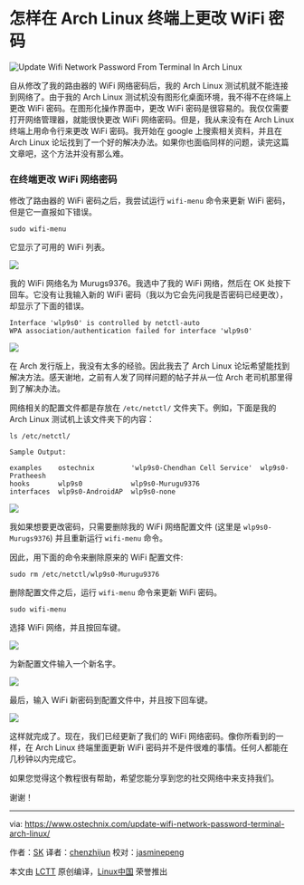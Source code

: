 怎样在 Arch Linux 终端上更改 WiFi 密码
============================================================

 ![Update Wifi Network Password From Terminal In Arch Linux](https://www.ostechnix.com/wp-content/plugins/lazy-load/images/1x1.trans.gif) 

自从修改了我的路由器的 WiFi 网络密码后，我的 Arch Linux 测试机就不能连接到网络了。由于我的 Arch Linux 测试机没有图形化桌面环境，我不得不在终端上更改 WiFi 密码。在图形化操作界面中，更改 WiFi 密码是很容易的。我仅仅需要打开网络管理器，就能很快更改 WiFi 网络密码。但是，我从来没有在 Arch Linux 终端上用命令行来更改 WiFi 密码。我开始在 google 上搜索相关资料，并且在 Arch Linux 论坛找到了一个好的解决办法。如果你也面临同样的问题，读完这篇文章吧，这个方法并没有那么难。

### 在终端更改 WiFi 网络密码

修改了路由器的 WiFi 密码之后，我尝试运行 `wifi-menu` 命令来更新 WiFi 密码，但是它一直报如下错误。

```
sudo wifi-menu
```

它显示了可用的 WiFi 列表。

[
 ![](http://www.ostechnix.com/wp-content/uploads/2016/11/sk@sk_001-1.png) 
][2]

我的 WiFi 网络名为 Murugs9376。我选中了我的 WiFi 网络，然后在 OK 处按下回车。它没有让我输入新的 WiFi 密码（我以为它会先问我是否密码已经更改），却显示了下面的错误。

```
Interface 'wlp9s0' is controlled by netctl-auto
WPA association/authentication failed for interface 'wlp9s0'
```

[
 ![](http://www.ostechnix.com/wp-content/uploads/2016/11/sk@sk_002-1.png) 
][3]

在 Arch 发行版上，我没有太多的经验。因此我去了 Arch Linux 论坛希望能找到解决方法。感天谢地，之前有人发了同样问题的帖子并从一位 Arch 老司机那里得到了解决办法。

网络相关的配置文件都是存放在 `/etc/netctl/` 文件夹下。例如，下面是我的 Arch Linux 测试机上该文件夹下的内容：

```
ls /etc/netctl/

Sample Output:

examples    ostechnix         'wlp9s0-Chendhan Cell Service'  wlp9s0-Pratheesh
hooks       wlp9s0            wlp9s0-Murugu9376
interfaces  wlp9s0-AndroidAP  wlp9s0-none
```

[
 ![](http://www.ostechnix.com/wp-content/uploads/2016/11/sk@sk_003-1.png) 
][4]

我如果想要更改密码，只需要删除我的 WiFi 网络配置文件 (这里是 `wlp9s0-Murugs9376`) 并且重新运行 `wifi-menu` 命令。 

因此，用下面的命令来删除原来的 WiFi 配置文件:

```
sudo rm /etc/netctl/wlp9s0-Murugu9376
```

删除配置文件之后，运行 `wifi-menu` 命令来更新 WiFi 密码。

```
sudo wifi-menu
```

选择 WiFi 网络，并且按回车键。

[
 ![](http://www.ostechnix.com/wp-content/uploads/2016/11/sk@sk_004-1.png) 
][5]


为新配置文件输入一个新名字。

[
 ![](http://www.ostechnix.com/wp-content/uploads/2016/11/sk@sk_005-1.png) 
][6]

最后，输入 WiFi 新密码到配置文件中，并且按下回车键。

[
 ![](http://www.ostechnix.com/wp-content/uploads/2016/11/sk@sk_006-1.png) 
][7]


这样就完成了。现在，我们已经更新了我们的 WiFi 网络密码。像你所看到的一样，在 Arch Linux 终端里面更新 WiFi 密码并不是件很难的事情。任何人都能在几秒钟以内完成它。

如果您觉得这个教程很有帮助，希望您能分享到您的社交网络中来支持我们。

谢谢！

--------------------------------------------------------------------------------

via: https://www.ostechnix.com/update-wifi-network-password-terminal-arch-linux/

作者：[SK][a]
译者：[chenzhijun](https://github.com/chenzhijun)
校对：[jasminepeng](https://github.com/jasminepeng)

本文由 [LCTT](https://github.com/LCTT/TranslateProject) 原创编译，[Linux中国](https://linux.cn/) 荣誉推出

[a]:https://www.ostechnix.com/author/sk/
[1]:http://ostechnix.tradepub.com/free/w_pacb38/prgm.cgi?a=1
[2]:http://www.ostechnix.com/wp-content/uploads/2016/11/sk@sk_001-1.png
[3]:http://www.ostechnix.com/wp-content/uploads/2016/11/sk@sk_002-1.png
[4]:http://www.ostechnix.com/wp-content/uploads/2016/11/sk@sk_003-1.png
[5]:http://www.ostechnix.com/wp-content/uploads/2016/11/sk@sk_004-1.png
[6]:http://www.ostechnix.com/wp-content/uploads/2016/11/sk@sk_005-1.png
[7]:http://www.ostechnix.com/wp-content/uploads/2016/11/sk@sk_006-1.png
